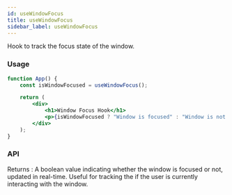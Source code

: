 ```yaml
---
id: useWindowFocus
title: useWindowFocus
sidebar_label: useWindowFocus
---
```


Hook to track the focus state of the window.

### Usage

```jsx live
function App() {
	const isWindowFocused = useWindowFocus();

	return (
		<div>
			<h1>Window Focus Hook</h1>
			<p>{isWindowFocused ? "Window is focused" : "Window is not focused"}</p>
		</div>
	);
}
```

### API

Returns : A boolean value indicating whether the window is focused or not, updated in real-time. Useful for tracking the if the user is currently interacting with the window.
